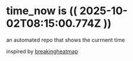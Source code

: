 # time_now is (( 2025-10-02T08:15:00.774Z ))

an automated repo that shows the currnent time

inspired by [breakingheatmap](https://github.com/breakingheatmap/breakingheatmap)